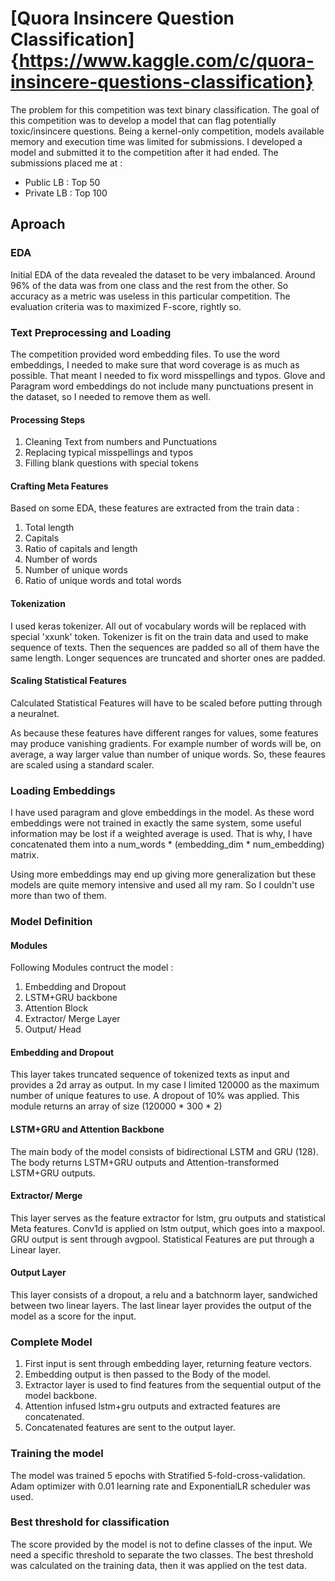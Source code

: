# [Quora Insincere Question Classification]{https://www.kaggle.com/c/quora-insincere-questions-classification}
The problem for this competition was text binary classification. The goal of this competition was to develop a model that can flag potentially toxic/insincere questions. Being a kernel-only competition, models available memory and execution time was limited for submissions. I developed a model and submitted it to the competition after it had ended. The submissions placed me at :

  * Public LB  : Top 50
  * Private LB : Top 100
  

## Aproach
### EDA
Initial EDA of the data revealed the dataset to be very imbalanced. Around 96% of the data was from one class and the rest from the other. So accuracy as a metric was useless in this particular competition. The evaluation criteria was to maximized F-score, rightly so.
### Text Preprocessing and Loading
The competition provided word embedding files. To use the word embeddings, I needed to make sure that word coverage is as much as possible. That meant I needed to fix word misspellings and typos. Glove and Paragram word embeddings do not include many punctuations present in the dataset, so I needed to remove them as well.
#### Processing Steps 

1. Cleaning Text from numbers and Punctuations
2. Replacing typical misspellings and typos
3. Filling blank questions with special tokens
#### Crafting Meta Features
Based on some EDA, these features are extracted from the train data :

1. Total length
2. Capitals
3. Ratio of capitals and length
4. Number of words
5. Number of unique words
6. Ratio of unique words and total words
#### Tokenization 
I used keras tokenizer. All out of vocabulary words will be replaced with special 'xxunk' token. Tokenizer is fit on the train data and used to make sequence of texts. Then the sequences are padded so all of them have the same length. Longer sequences are truncated and shorter ones are padded.
#### Scaling Statistical Features
Calculated Statistical Features will have to be scaled before putting through a neuralnet.

As because these features have different ranges for values, some features may produce vanishing gradients. For example number of words will be, on average, a way larger value than number of unique words. So, these feaures are scaled using a standard scaler.

### Loading Embeddings
I have used paragram and glove embeddings in the model. As these word embeddings were not trained in exactly the same system, some useful information may be lost if a weighted average is used. That is why, I have concatenated them into a num_words * (embedding_dim * num_embedding) matrix.

Using more embeddings may end up giving more generalization but these models are quite memory intensive and used all my ram. So I couldn't use more than two of them.

### Model Definition
#### Modules
Following Modules contruct the model :

1. Embedding and Dropout
2. LSTM+GRU backbone
3. Attention Block
4. Extractor/ Merge Layer
5. Output/ Head

#### Embedding and Dropout
This layer takes truncated sequence of tokenized texts as input and provides a 2d array as output.
In my case I limited 120000 as the maximum number of unique features to use. A dropout of 10% was applied. This module returns an array of size (120000 * 300 * 2)
#### LSTM+GRU and Attention Backbone
The main body of the model consists of bidirectional LSTM and GRU (128).
The body returns LSTM+GRU outputs and Attention-transformed LSTM+GRU outputs.
#### Extractor/ Merge
This layer serves as the feature extractor for lstm, gru outputs and statistical Meta features.
Conv1d is applied on lstm output, which goes into a maxpool. GRU output is sent through avgpool. Statistical Features are put through a Linear layer.
#### Output Layer
This layer consists of a dropout, a relu and a batchnorm layer, sandwiched between two linear layers. The last linear layer provides the output of the model as a score for the input.


### Complete Model

1. First input is sent through embedding layer, returning feature vectors.
2. Embedding output is then passed to the Body of the model.
3. Extractor layer is used to find features from the sequential output of the model backbone.
4. Attention infused lstm+gru outputs and extracted features are concatenated.
5. Concatenated features are sent to the output layer.

### Training the model
The model was trained 5 epochs with Stratified 5-fold-cross-validation. Adam optimizer with 0.01 learning rate and ExponentialLR scheduler was used.

### Best threshold for classification
The score provided by the model is not to define classes of the input. We need a specific threshold to separate the two classes. The best threshold was calculated on the training data, then it was applied on the test data.

